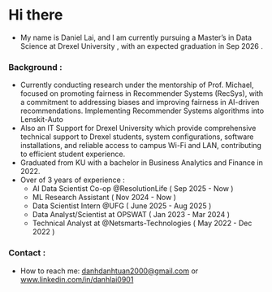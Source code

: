 # Hi there 
* My name is Daniel Lai, and I am currently pursuing a Master’s in Data Science at Drexel University , with an expected graduation in Sep 2026 .
### Background :
- Currently conducting research under the mentorship of Prof. Michael, focused on promoting fairness in Recommender Systems (RecSys), with a commitment to addressing biases and improving fairness in AI-driven recommendations. Implementing Recommender Systems algorithms into Lenskit-Auto
- Also an IT Support for Drexel University which provide comprehensive technical support to Drexel students,  system configurations, software installations, and reliable access to campus Wi-Fi and LAN, contributing to efficient student experience.
- Graduated from KU with a bachelor in Business Analytics and Finance in 2022.
- Over of 3 years of experience :
  * AI Data Scientist Co-op @ResolutionLife ( Sep 2025 - Now )
  * ML Research Assistant ( Nov 2024 - Now ) 
  * Data Scientist Intern @UFG ( June 2025 - Aug 2025 )
  * Data Analyst/Scientist at OPSWAT  ( Jan 2023 - Mar 2024 )  
  * Technical Analyst at @Netsmarts-Technologies ( May 2022 - Dec 2022 )
### Contact : 
- How to reach me: danhdanhtuan2000@gmail.com  or www.linkedin.com/in/danhlai0901


